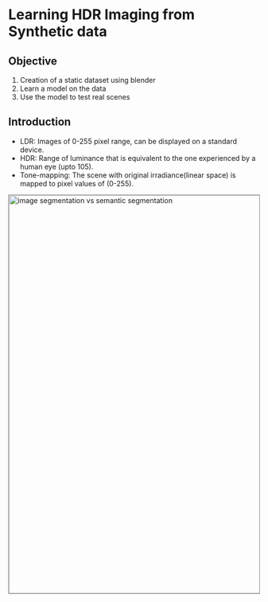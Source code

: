 # Learning HDR Imaging from Synthetic data


## Objective

1.  Creation of a static dataset using blender
2.  Learn a model on the data
3.  Use the model to test real scenes

## Introduction

  *  LDR: Images of 0-255 pixel range, can be displayed on a standard device.
  *  HDR: Range of luminance that is equivalent to the one experienced by a human eye (upto 105).
  *  Tone-mapping: The scene with original irradiance(linear space) is mapped to pixel values of (0-255).
  
  <img style="border: 1px solid grey" src="images/my_resnet.jpg" alt="image segmentation vs semantic segmentation" width="600" height="800"/>
<br />
<br />
